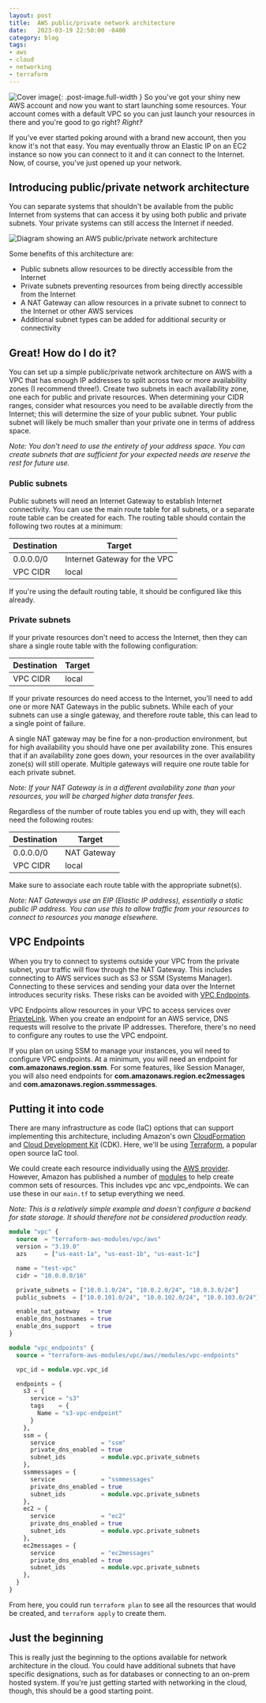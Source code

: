 ```yaml
---
layout: post
title:  AWS public/private network architecture
date:   2023-03-19 22:50:00 -0400
category: blog
tags:
- aws
- cloud
- networking
- terraform
---
```

![Cover image][cover-image]{: .post-image.full-width }
So you've got your shiny new AWS account and now you want to start launching
some resources. Your account comes with a default VPC so you can just launch
your resources in there and you're good to go right? *Right‽*

If you've ever started poking around with a brand new account, then you know
it's not that easy. You may eventually throw an Elastic IP on an EC2 instance so
now you can connect to it and it can connect to the Internet. Now, of course,
you've just opened up your network.

## Introducing public/private network architecture

You can separate systems that shouldn't be available from the public Internet
from systems that can access it by using both public and private subnets. Your
private systems can still access the Internet if needed.

![Diagram showing an AWS public/private network architecture][diagram]

Some benefits of this architecture are:

- Public subnets allow resources to be directly accessible from the Internet
- Private subnets preventing resources from being directly accessible from the
  Internet
- A NAT Gateway can allow resources in a private subnet to connect to the
  Internet or other AWS services
- Additional subnet types can be added for additional security or connectivity

## Great! How do I do it?

You can set up a simple public/private network architecture on AWS with a VPC
that has enough IP addresses to split across two or more availability zones (I
recommend three!). Create two subnets in each availability zone, one each for
public and private resources. When determining your CIDR ranges, consider what
resources you need to be available directly from the Internet; this will
determine the size of your public subnet. Your public subnet will likely be much
smaller than your private one in terms of address space.

_Note: You don't need to use the entirety of your address space. You can create
subnets that are sufficient for your expected needs are reserve the rest for
future use._

### Public subnets

Public subnets will need an Internet Gateway to establish Internet connectivity.
You can use the main route table for all subnets, or a separate route table can
be created for each. The routing table should contain the following two routes
at a minimum:

| Destination | Target                       |
|-------------|------------------------------|
| 0.0.0.0/0   | Internet Gateway for the VPC |
| VPC CIDR    | local                        |

If you're using the default routing table, it should be configured like this
already.

### Private subnets

If your private resources don't need to access the Internet, then they can share
a single route table with the following configuration:

| Destination | Target                       |
|-------------|------------------------------|
| VPC CIDR    | local                        |

If your private resources do need access to the Internet, you'll need to add one
or more NAT Gateways in the public subnets. While each of your subnets can use a
single gateway, and therefore route table, this can lead to a single point of
failure.

A single NAT gateway may be fine for a non-production environment, but for high
availability you should have one per availability zone. This ensures that if an
availability zone goes down, your resources in the over availability zone(s)
will still operate. Multiple gateways will require one route table for each
private subnet.

_Note: If your NAT Gateway is in a different availability zone than your
resources, you will be charged higher data transfer fees._

Regardless of the number of route tables you end up with, they will each need
the following routes:

| Destination | Target      |
|-------------|-------------|
| 0.0.0.0/0   | NAT Gateway |
| VPC CIDR    | local       |

Make sure to associate each route table with the appropriate subnet(s).

_Note: NAT Gateways use an EIP (Elastic IP address), essentially a static public
IP address. You can use this to allow traffic from your resources to connect to
resources you manage elsewhere._

## VPC Endpoints

When you try to connect to systems outside your VPC from the private subnet,
your traffic will flow through the NAT Gateway. This includes connecting to AWS
services such as S3 or SSM (Systems Manager). Connecting to these services and
sending your data over the Internet introduces security risks. These risks can
be avoided with [VPC Endpoints][endpoints].

VPC Endpoints allow resources in your VPC to access services over
[PriavteLink][privatelink]. When you create an endpoint for an AWS service, DNS
requests will resolve to the private IP addresses. Therefore, there's no need to
configure any routes to use the VPC endpoint.

If you plan on using SSM to manage your instances, you wil need to configure VPC
endpoints. At a minimum, you will need an endpoint for
**com.amazonaws.region.ssm**. For some features, like Session Manager, you will
also need endpoints for **com.amazonaws.region.ec2messages** and
**com.amazonaws.region.ssmmessages**.

## Putting it into code

There are many infrastructure as code (IaC) options that can support
implementing this architecture, including Amazon's own
[CloudFormation][cloudformation] and [Cloud Development Kit][cdk] (CDK). Here,
we'll be using [Terraform][terraform], a popular open source IaC tool.

We could create each resource individually using the [AWS provider][provider].
However, Amazon has published a number of [modules][modules] to help create
common sets of resources. This includes vpc anc vpc_endpoints. We can use these
in our `main.tf` to setup everything we need.

_Note: This is a relatively simple example and doesn't configure a backend for
state storage. It should therefore not be considered production ready._

```terraform
module "vpc" {
  source  = "terraform-aws-modules/vpc/aws"
  version = "3.19.0"
  azs     = ["us-east-1a", "us-east-1b", "us-east-1c"]

  name = "test-vpc"
  cidr = "10.0.0.0/16"

  private_subnets = ["10.0.1.0/24", "10.0.2.0/24", "10.0.3.0/24"]
  public_subnets  = ["10.0.101.0/24", "10.0.102.0/24", "10.0.103.0/24"]

  enable_nat_gateway   = true
  enable_dns_hostnames = true
  enable_dns_support   = true
}

module "vpc_endpoints" {
  source = "terraform-aws-modules/vpc/aws//modules/vpc-endpoints"

  vpc_id = module.vpc.vpc_id

  endpoints = {
    s3 = {
      service = "s3"
      tags    = {
        Name = "s3-vpc-endpoint"
      }
    },
    ssm = {
      service             = "ssm"
      private_dns_enabled = true
      subnet_ids          = module.vpc.private_subnets
    },
    ssmmessages = {
      service             = "ssmmessages"
      private_dns_enabled = true
      subnet_ids          = module.vpc.private_subnets
    },
    ec2 = {
      service             = "ec2"
      private_dns_enabled = true
      subnet_ids          = module.vpc.private_subnets
    },
    ec2messages = {
      service             = "ec2messages"
      private_dns_enabled = true
      subnet_ids          = module.vpc.private_subnets
    },
  }
}
```

From here, you could run `terraform plan` to see all the resources that would be
created, and `terraform apply` to create them.

## Just the beginning

This is really just the beginning to the options available for network
architecture in the cloud. You could have additional subnets that have specific
designations, such as for databases or connecting to an on-prem hosted system.
If you're just getting started with networking in the cloud, though, this should
be a good starting point.

[cdk]: https://aws.amazon.com/cdk/
[cloudformation]: https://aws.amazon.com/cloudformation/
[cover-image]: /assets/img/aws-networking/aws-networking.svg
[diagram]: /assets/img/aws-networking/aws-public-private-networking-diagram.svg
[endpoints]: https://docs.aws.amazon.com/whitepapers/latest/aws-privatelink/what-are-vpc-endpoints.html
[modules]: https://registry.terraform.io/browse/modules?provider=aws
[privatelink]: https://docs.aws.amazon.com/vpc/latest/privatelink/privatelink-access-aws-services.html
[provider]: https://registry.terraform.io/providers/hashicorp/aws/latest/docs
[terraform]: https://www.terraform.io/
